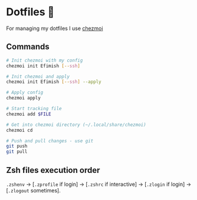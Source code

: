 # Dotfiles 🔧

For managing my dotfiles I use
[chezmoi](https://chezmoi.io/)

## Commands

```bash
# Init chezmoi with my config
chezmoi init Efimish [--ssh]

# Init chezmoi and apply
chezmoi init Efimish [--ssh] --apply

# Apply config
chezmoi apply

# Start tracking file
chezmoi add $FILE

# Get into chezmoi directory (~/.local/share/chezmoi)
chezmoi cd

# Push and pull changes - use git
git push
git pull
```

## Zsh files execution order

`.zshenv` → [`.zprofile` if login] → [`.zshrc` if interactive] → [`.zlogin` if login] → [`.zlogout` sometimes].
